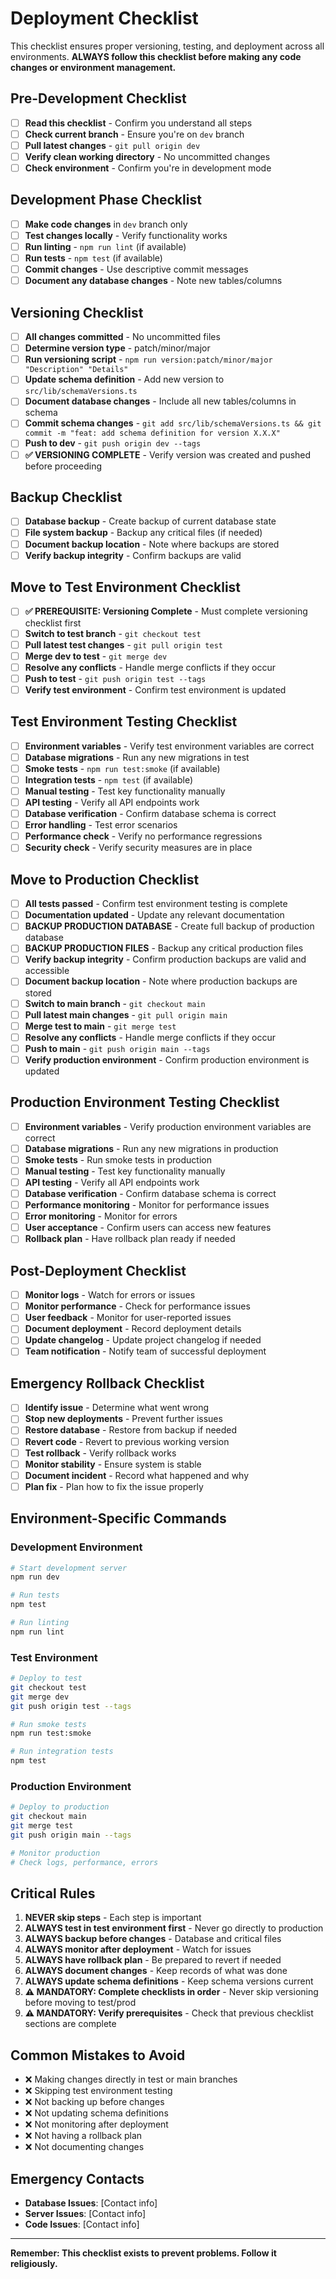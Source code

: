 # Deployment Checklist

This checklist ensures proper versioning, testing, and deployment across all environments. **ALWAYS follow this checklist before making any code changes or environment management.**

## Pre-Development Checklist
- [ ] **Read this checklist** - Confirm you understand all steps
- [ ] **Check current branch** - Ensure you're on `dev` branch
- [ ] **Pull latest changes** - `git pull origin dev`
- [ ] **Verify clean working directory** - No uncommitted changes
- [ ] **Check environment** - Confirm you're in development mode

## Development Phase Checklist
- [ ] **Make code changes** in `dev` branch only
- [ ] **Test changes locally** - Verify functionality works
- [ ] **Run linting** - `npm run lint` (if available)
- [ ] **Run tests** - `npm test` (if available)
- [ ] **Commit changes** - Use descriptive commit messages
- [ ] **Document any database changes** - Note new tables/columns

## Versioning Checklist
- [ ] **All changes committed** - No uncommitted files
- [ ] **Determine version type** - patch/minor/major
- [ ] **Run versioning script** - `npm run version:patch/minor/major "Description" "Details"`
- [ ] **Update schema definition** - Add new version to `src/lib/schemaVersions.ts`
- [ ] **Document database changes** - Include all new tables/columns in schema
- [ ] **Commit schema changes** - `git add src/lib/schemaVersions.ts && git commit -m "feat: add schema definition for version X.X.X"`
- [ ] **Push to dev** - `git push origin dev --tags`
- [ ] **✅ VERSIONING COMPLETE** - Verify version was created and pushed before proceeding

## Backup Checklist
- [ ] **Database backup** - Create backup of current database state
- [ ] **File system backup** - Backup any critical files (if needed)
- [ ] **Document backup location** - Note where backups are stored
- [ ] **Verify backup integrity** - Confirm backups are valid

## Move to Test Environment Checklist
- [ ] **✅ PREREQUISITE: Versioning Complete** - Must complete versioning checklist first
- [ ] **Switch to test branch** - `git checkout test`
- [ ] **Pull latest test changes** - `git pull origin test`
- [ ] **Merge dev to test** - `git merge dev`
- [ ] **Resolve any conflicts** - Handle merge conflicts if they occur
- [ ] **Push to test** - `git push origin test --tags`
- [ ] **Verify test environment** - Confirm test environment is updated

## Test Environment Testing Checklist
- [ ] **Environment variables** - Verify test environment variables are correct
- [ ] **Database migrations** - Run any new migrations in test
- [ ] **Smoke tests** - `npm run test:smoke` (if available)
- [ ] **Integration tests** - `npm test` (if available)
- [ ] **Manual testing** - Test key functionality manually
- [ ] **API testing** - Verify all API endpoints work
- [ ] **Database verification** - Confirm database schema is correct
- [ ] **Error handling** - Test error scenarios
- [ ] **Performance check** - Verify no performance regressions
- [ ] **Security check** - Verify security measures are in place

## Move to Production Checklist
- [ ] **All tests passed** - Confirm test environment testing is complete
- [ ] **Documentation updated** - Update any relevant documentation
- [ ] **BACKUP PRODUCTION DATABASE** - Create full backup of production database
- [ ] **BACKUP PRODUCTION FILES** - Backup any critical production files
- [ ] **Verify backup integrity** - Confirm production backups are valid and accessible
- [ ] **Document backup location** - Note where production backups are stored
- [ ] **Switch to main branch** - `git checkout main`
- [ ] **Pull latest main changes** - `git pull origin main`
- [ ] **Merge test to main** - `git merge test`
- [ ] **Resolve any conflicts** - Handle merge conflicts if they occur
- [ ] **Push to main** - `git push origin main --tags`
- [ ] **Verify production environment** - Confirm production environment is updated

## Production Environment Testing Checklist
- [ ] **Environment variables** - Verify production environment variables are correct
- [ ] **Database migrations** - Run any new migrations in production
- [ ] **Smoke tests** - Run smoke tests in production
- [ ] **Manual testing** - Test key functionality manually
- [ ] **API testing** - Verify all API endpoints work
- [ ] **Database verification** - Confirm database schema is correct
- [ ] **Performance monitoring** - Monitor for performance issues
- [ ] **Error monitoring** - Monitor for errors
- [ ] **User acceptance** - Confirm users can access new features
- [ ] **Rollback plan** - Have rollback plan ready if needed

## Post-Deployment Checklist
- [ ] **Monitor logs** - Watch for errors or issues
- [ ] **Monitor performance** - Check for performance issues
- [ ] **User feedback** - Monitor for user-reported issues
- [ ] **Document deployment** - Record deployment details
- [ ] **Update changelog** - Update project changelog if needed
- [ ] **Team notification** - Notify team of successful deployment

## Emergency Rollback Checklist
- [ ] **Identify issue** - Determine what went wrong
- [ ] **Stop new deployments** - Prevent further issues
- [ ] **Restore database** - Restore from backup if needed
- [ ] **Revert code** - Revert to previous working version
- [ ] **Test rollback** - Verify rollback works
- [ ] **Monitor stability** - Ensure system is stable
- [ ] **Document incident** - Record what happened and why
- [ ] **Plan fix** - Plan how to fix the issue properly

## Environment-Specific Commands

### Development Environment
```bash
# Start development server
npm run dev

# Run tests
npm test

# Run linting
npm run lint
```

### Test Environment
```bash
# Deploy to test
git checkout test
git merge dev
git push origin test --tags

# Run smoke tests
npm run test:smoke

# Run integration tests
npm test
```

### Production Environment
```bash
# Deploy to production
git checkout main
git merge test
git push origin main --tags

# Monitor production
# Check logs, performance, errors
```

## Critical Rules
1. **NEVER skip steps** - Each step is important
2. **ALWAYS test in test environment first** - Never go directly to production
3. **ALWAYS backup before changes** - Database and critical files
4. **ALWAYS monitor after deployment** - Watch for issues
5. **ALWAYS have rollback plan** - Be prepared to revert if needed
6. **ALWAYS document changes** - Keep records of what was done
7. **ALWAYS update schema definitions** - Keep schema versions current
8. **⚠️ MANDATORY: Complete checklists in order** - Never skip versioning before moving to test/prod
9. **⚠️ MANDATORY: Verify prerequisites** - Check that previous checklist sections are complete

## Common Mistakes to Avoid
- ❌ Making changes directly in test or main branches
- ❌ Skipping test environment testing
- ❌ Not backing up before changes
- ❌ Not updating schema definitions
- ❌ Not monitoring after deployment
- ❌ Not having a rollback plan
- ❌ Not documenting changes

## Emergency Contacts
- **Database Issues**: [Contact info]
- **Server Issues**: [Contact info]
- **Code Issues**: [Contact info]

---

**Remember: This checklist exists to prevent problems. Follow it religiously.**
